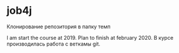 # job4j

Клонирование репозитория в папку темп

I am start the course at 2019. Plan to finish at february 2020.
В курсе производилась работа с веткамы git.